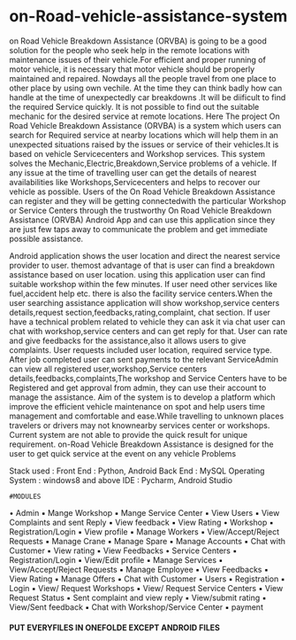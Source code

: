 # on-Road-vehicle-assistance-system

on Road Vehicle Breakdown Assistance (ORVBA) is going to be a good solution for the people who seek help in the remote locations with maintenance issues of their vehicle.For efficient and proper running of motor vehicle, it is necessary that motor vehicle should be properly maintained and repaired. Nowdays all the people travel from one place to other place by using own vechile. At the time they can think badly how can handle at the time of unexpectedly car breakdowns .It will be diificult to find the required Service quickly. It is not possible to find out the suitable mechanic for the desired service at remote locations. Here The project On Road Vehicle Breakdown Assistance (ORVBA) is a system which users can search for Required service at nearby locations which will help them in an unexpected situations raised by the issues or service of their vehicles.It is based on vehicle Servicecenters and Workshop services. This system solves the  Mechanic,Electric,Breakdown,Service problems of a vehicle. If any issue at the time of travelling user can get the details of nearest availabilities like Workshops,Servicecenters and helps to recover our vehicle as possible. Users of the On Road Vehicle Breakdown Assistance can register and they will be getting connectedwith the particular Workshop or Service Centers through the trustworthy On Road Vehicle Breakdown Assistance (ORVBA) Android App and can use this application since they are just few taps away to communicate the problem and get immediate possible assistance.

Android application shows the user location and direct the nearest service provider to user. themost advantage of that is user can find a breakdown assistance based on user location. using this application user can find suitable workshop within the few minutes. If user need other services like fuel,accident help etc. there is also the facility service centers.When the user searching assistance application will show workshop,service centers details,request section,feedbacks,rating,complaint, chat section. If user have a technical problem related to vehicle they can ask it via chat user can chat with workshop,service centers and can get reply for that. User can rate and give feedbacks for the assistance,also it allows users to give complaints. User requests included user location, required service type. After job completed user can sent payments to the relevant ServiceAdmin can view all registered user,workshop,Service centers details,feedbacks,complaints,The workshop and Service Centers have to be Registered and get approval from admin, they can use their account to manage the assistance. Aim of the system is to develop a platform which improve the efficient vehicle maintenance on spot and help users time management and comfortable and ease.While travelling to unknown places travelers or drivers may not knownearby services center or workshops. Current system are not able to provide the quick result for unique requirement. on-Road Vehicle Breakdown Assistance is designed for the user to get quick service at the event on any vehicle Problems

Stack used : 
Front End : Python, Android 
Back End : MySQL 
Operating System : windows8 and above 
IDE : Pycharm, Android Studio

    #MODULES

• Admin ▪ Mange Workshop ▪ Mange Service Center ▪ View Users ▪ View Complaints and sent Reply ▪ View feedback ▪ View Rating 
• Workshop ▪ Registration/Login ▪ View profile ▪ Manage Workers ▪ View/Accept/Reject Requests ▪ Manage Crane ▪ Manage Spare ▪ Manage Accounts ▪ Chat with Customer ▪ View rating ▪ View Feedbacks 
• Service Centers ▪ Registration/Login ▪ View/Edit profile ▪ Manage Services ▪ View/Accept/Reject Requests ▪ Manage Employee ▪ View Feedbacks ▪ View Rating ▪ Manage Offers ▪ Chat with Customer 
• Users ▪ Registration ▪ Login ▪ View/ Request Workshops ▪ View/ Request Service Centers ▪ View Request Status ▪ Sent complaint and view reply ▪ View/submit rating ▪ View/Sent feedback ▪ Chat with Workshop/Service Center ▪ payment

#### PUT EVERYFILES IN ONEFOLDE EXCEPT ANDROID FILES  

